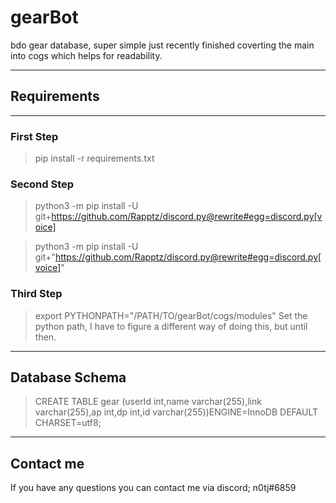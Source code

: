 # gearBot
bdo gear database, super simple just recently finished coverting the main into cogs which helps for readability.

---

## Requirements

---
 
### First Step
> pip install -r requirements.txt

### Second Step
> python3 -m pip install -U git+https://github.com/Rapptz/discord.py@rewrite#egg=discord.py[voice]


> python3 -m pip install -U git+"https://github.com/Rapptz/discord.py@rewrite#egg=discord.py[voice]"

### Third Step
> export PYTHONPATH="/PATH/TO/gearBot/cogs/modules"
Set the python path, I have to figure a different way of doing this, but until then.

---

## Database Schema
> CREATE TABLE gear (userId int,name varchar(255),link varchar(255),ap int,dp int,id varchar(255))ENGINE=InnoDB DEFAULT CHARSET=utf8;

---

## Contact me
If you have any questions you can contact me via discord; n0tj#6859 

